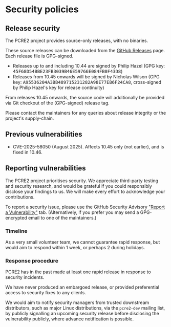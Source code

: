 Security policies
=================

Release security
----------------

The PCRE2 project provides source-only releases, with no binaries.

These source releases can be downloaded from the
[GitHub Releases](https://github.com/PCRE2Project/pcre2/releases) page. Each
release file is GPG-signed.

* Releases up to and including 10.44 are signed by Philip Hazel (GPG key:
  <kbd>45F68D54BBE23FB3039B46E59766E084FB0F43D8</kbd>)
* Releases from 10.45 onwards will be signed by Nicholas Wilson (GPG key:
  <kbd>A95536204A3BB489715231282A98E77EB6F24CA8</kbd>, cross-signed by Philip
  Hazel's key for release continuity)

From releases 10.45 onwards, the source code will additionally be provided via
Git checkout of the (GPG-signed) release tag.

Please contact the maintainers for any queries about release integrity or the
project's supply-chain.

Previous vulnerabilities
------------------------

* CVE-2025-58050 (August 2025). Affects 10.45 only (not earlier), and is fixed
  in 10.46.

Reporting vulnerabilities
-------------------------

The PCRE2 project prioritises security. We appreciate third-party testing and
security research, and would be grateful if you could responsibly disclose your
findings to us. We will make every effort to acknowledge your contributions.

To report a security issue, please use the GitHub Security Advisory
["Report a Vulnerability"](https://github.com/PCRE2Project/pcre2/security/advisories/new)
tab. (Alternatively, if you prefer you may send a GPG-encrypted email to one of
the maintainers.)

### Timeline

As a very small volunteer team, we cannot guarantee rapid response, but would
aim to respond within 1 week, or perhaps 2 during holidays.

### Response procedure

PCRE2 has in the past made at least one rapid release in response to
security incidents.

We have never produced an embargoed release, or provided preferential
access to security fixes to any clients.

We would aim to notify security managers from trusted downstream distributors,
such as major Linux distributions, via the `pcre2-dev` mailing list, by
publicly signalling an upcoming security release before disclosing the
vulnerability publicly, where advance notification is possible.
